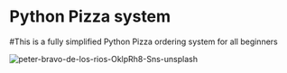 # Python Pizza system

#This is a fully simplified Python Pizza ordering system for all beginners


![peter-bravo-de-los-rios-OklpRh8-Sns-unsplash](https://user-images.githubusercontent.com/105711066/168780206-54c00c79-ed4c-4e6f-92bb-51387899eee1.jpg)
